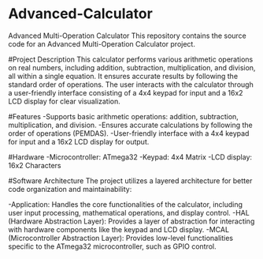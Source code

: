 # Advanced-Calculator
Advanced Multi-Operation Calculator
This repository contains the source code for an Advanced Multi-Operation Calculator project.

#Project Description
This calculator performs various arithmetic operations on real numbers, including addition, subtraction, multiplication, and division, all within a single equation. It ensures accurate results by following the standard order of operations. The user interacts with the calculator through a user-friendly interface consisting of a 4x4 keypad for input and a 16x2 LCD display for clear visualization.

#Features
-Supports basic arithmetic operations: addition, subtraction, multiplication, and division.
-Ensures accurate calculations by following the order of operations (PEMDAS).
-User-friendly interface with a 4x4 keypad for input and a 16x2 LCD display for output.

#Hardware
-Microcontroller: ATmega32
-Keypad: 4x4 Matrix
-LCD display: 16x2 Characters

#Software Architecture
The project utilizes a layered architecture for better code organization and maintainability:

-Application: Handles the core functionalities of the calculator, including user input processing, mathematical operations, and display control.
-HAL (Hardware Abstraction Layer): Provides a layer of abstraction for interacting with hardware components like the keypad and LCD display.
-MCAL (Microcontroller Abstraction Layer): Provides low-level functionalities specific to the ATmega32 microcontroller, such as GPIO control.
